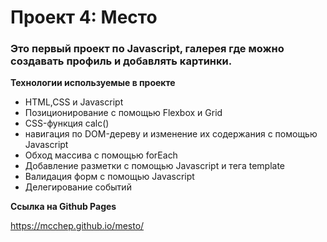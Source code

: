 # Проект 4: Место

### Это первый проект по Javascript, галерея где можно создавать профиль и добавлять картинки.

**Технологии используемые в проекте**

- HTML,CSS и Javascript
- Позиционирование с помощью Flexbox и Grid
- CSS-функция calc()
- навигация по DOM-дереву и изменение их содержания с помощью Javascript
- Обход массива с помощью forEach
- Добавление разметки с помощью Javascript и тега template
- Валидация форм с помощью Javascript
- Делегирование событий

**Ссылка на Github Pages**

https://mcchep.github.io/mesto/
